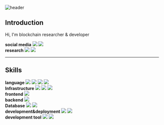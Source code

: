 ![header](https://capsule-render.vercel.app/api?type=waving&color=79EDFF&height=300&section=header&text=BongJunKim&fontSize=90)
<br>

## Introduction
Hi, I'm blockchain researcher & developer

**social media**
<a href="https://www.linkedin.com/in/geby94/"><img src="https://img.shields.io/badge/-LinkedIn-blue?style=for-the-badge&logo=Linkedin&logoColor=white"/></a>
<a href="https://gebys.notion.site/gebys/Blockchain-9571f217fc9b4703a035082513147743"><img src="https://img.shields.io/badge/-Notion-white?style=for-the-badge&logo=Notion&logoColor=black"/></a><br>
**research** <img src="https://img.shields.io/badge/Bitcoin-F7931A?style=for-the-badge&logo=Bitcoin&logoColor=white"/></a>
<img src="https://img.shields.io/badge/Ethereum-3C3C3D?style=for-the-badge&logo=Ethereum&logoColor=white"/></a>

---
## Skills

**language**
<img src="https://img.shields.io/badge/Solidity-363636?style=for-the-badge&logo=Solidity&logoColor=white"/></a>
<img src="https://img.shields.io/badge/Java-007396?style=for-the-badge&logo=Java&logoColor=white"/></a>
<img src="https://img.shields.io/badge/JavaScript-F7DF1E?style=for-the-badge&logo=JavaScript&logoColor=white"/></a>
<img src="https://img.shields.io/badge/Go-00ADD8?style=for-the-badge&logo=Go&logoColor=white"/></a>
<br>
**Infrastructure**
<img src="https://img.shields.io/badge/Docker-2496ED?style=for-the-badge&logo=Docker&logoColor=white"/></a>
<img src="https://img.shields.io/badge/Kubernetes-326CE5?style=for-the-badge&logo=Kubernetes&logoColor=white"/></a>
<img src="https://img.shields.io/badge/Vagrant-1868F2?style=for-the-badge&logo=Vagrant&logoColor=white"/></a>
<br>
**frontend**
<img src="https://img.shields.io/badge/React-61DAFB?style=for-the-badge&logo=React&logoColor=white"/></a>
<br>
**backend**
<img src="https://img.shields.io/badge/SpringBoot-6DB33F?style=for-the-badge&logo=SpringBoot&logoColor=white"/></a>
<br>
**Database**
<img src="https://img.shields.io/badge/MySQL-4479A1?style=for-the-badge&logo=MySQL&logoColor=white"/></a>
<img src="https://img.shields.io/badge/MariaDB-003545?style=for-the-badge&logo=MariaDB&logoColor=white"/></a>
<br>
**development&deployment**
<img src="https://img.shields.io/badge/GitHub-181717?style=for-the-badge&logo=GitHub&logoColor=white"/></a>
<img src="https://img.shields.io/badge/TravisCI-3EAAAF?style=for-the-badge&logo=TravisCI&logoColor=white"/></a>
<br>
**development tool**
<img src="https://img.shields.io/badge/Intellij IDEA-000000?style=for-the-badge&logo=IntelliJ IDEA&logoColor=white"/></a>
<img src="https://img.shields.io/badge/VSCode-007ACC?style=for-the-badge&logo=Visual Studio Code&logoColor=white"/></a>
